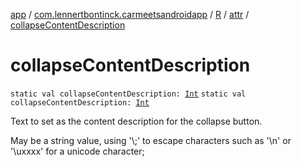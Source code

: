 [app](../../../index.md) / [com.lennertbontinck.carmeetsandroidapp](../../index.md) / [R](../index.md) / [attr](index.md) / [collapseContentDescription](./collapse-content-description.md)

# collapseContentDescription

`static val collapseContentDescription: `[`Int`](https://kotlinlang.org/api/latest/jvm/stdlib/kotlin/-int/index.html)
`static val collapseContentDescription: `[`Int`](https://kotlinlang.org/api/latest/jvm/stdlib/kotlin/-int/index.html)

Text to set as the content description for the collapse button.

May be a string value, using '\\;' to escape characters such as '\\n' or '\\uxxxx' for a unicode character;


